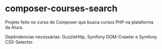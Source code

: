 # composer-courses-search
Projeto feito no curso de Composer que busca cursos PHP na plataforma da Alura.

Depêndencias necessárias: GuzzleHttp, Symfony DOM-Crawler e Symfony CSS-Selector.
